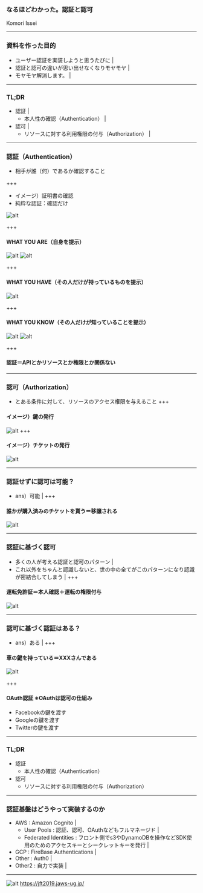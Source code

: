 ### なるほどわかった。認証と認可
Komori Issei

---

### 資料を作った目的
- ユーザー認証を実装しようと思うたびに |
- 認証と認可の違いが思い出せなくなりモヤモヤ |
- モヤモヤ解消します。 |

---
### TL;DR
- 認証 |
  - 本人性の確認（Authentication） |
- 認可 |
  - リソースに対する利用権限の付与（Authorization） |
---
### 認証（Authentication）
- 相手が誰（何）であるか確認すること

+++

- イメージ）証明書の確認
- 純粋な認証：確認だけ

![alt](assets/zei_shopping_mynumber.png)

+++
#### WHAT YOU ARE（自身を提示）
![alt](assets/face.png)
![alt](assets/simon.png)

+++
#### WHAT YOU HAVE（その人だけが持っているものを提示）
![alt](assets/reji_kaiinsyou_smartphone.png)

+++
#### WHAT YOU KNOW（その人だけが知っていることを提示）
![alt](assets/computer_password.png)
![alt](assets/mlitifactor.png)

+++

#### 認証＝APIとかリソースとか権限とか関係ない

---
### 認可（Authorization）
- とある条件に対して、リソースのアクセス権限を与えること
+++
#### イメージ）鍵の発行
![alt](assets/job_kagiya.png)
+++
#### イメージ）チケットの発行
![alt](assets/ticket_shopping_man.png)

---
### 認証せずに認可は可能？
- ans）可能 |
+++
#### 誰かが購入済みのチケットを貰う＝移譲される
![alt](assets/ticket_dafuya_money.png)

---
### 認証に基づく認可
- 多くの人が考える認証と認可のパターン |
- これ以外をちゃんと認識しないと、世の中の全てがこのパターンになり認識が密結合してしまう |
+++
#### 運転免許証＝本人確認＋運転の権限付与
![alt](assets/menkyo_old_man.png)

---
### 認可に基づく認証はある？
- ans）ある |
+++
#### 車の鍵を持っている＝XXXさんである
![alt](assets/oauth.png)

+++
#### OAuth認証 ※OAuthは認可の仕組み
- Facebookの鍵を渡す
- Googleの鍵を渡す
- Twitterの鍵を渡す

---
### TL;DR
- 認証
  - 本人性の確認（Authentication）
- 認可
  - リソースに対する利用権限の付与（Authorization）

---
### 認証基盤はどうやって実装するのか
- AWS    : Amazon Cognito |
  - User Pools           : 認証、認可、OAuthなどもフルマネージド |
  - Federated Identities : フロント側でs3やDynamoDBを操作などSDK使用のためのアクセスキーとシークレットキーを発行 |
- GCP    : FireBase Authentications |
- Other  : Auth0 |
- Other2 : 自力で実装 |

---
![alt](assets/jawsfesta.png)
https://jft2019.jaws-ug.jp/
